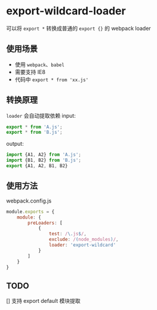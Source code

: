 # export-wildcard-loader
可以将 `export *` 转换成普通的 `export {}` 的 webpack loader

## 使用场景
- 使用 `webpack`、`babel`
- 需要支持 IE8
- 代码中 `export * from 'xx.js'`

## 转换原理
`loader` 会自动提取依赖
input:
```js
export * from 'A.js';
export * from 'B.js';
```
output:
```js
import {A1, A2} from 'A.js';
import {B1, B2} from 'B.js';
export {A1, A2, B1, B2}
```

## 使用方法
webpack.config.js
```js
module.exports = {
    module: {
        preLoaders: [
            {
                test: /\.js$/,
                exclude: /(node_modules)/,
                loader: 'export-wildcard'
            }
        ]
    }
}
```

## TODO
[] 支持 export default 模块提取
